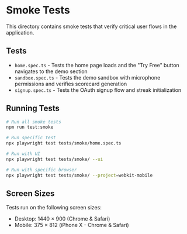 
# Smoke Tests

This directory contains smoke tests that verify critical user flows in the application.

## Tests

- `home.spec.ts` - Tests the home page loads and the "Try Free" button navigates to the demo section
- `sandbox.spec.ts` - Tests the demo sandbox with microphone permissions and verifies scorecard generation
- `signup.spec.ts` - Tests the OAuth signup flow and streak initialization

## Running Tests

```bash
# Run all smoke tests
npm run test:smoke

# Run specific test
npx playwright test tests/smoke/home.spec.ts

# Run with UI
npx playwright test tests/smoke/ --ui

# Run with specific browser
npx playwright test tests/smoke/ --project=webkit-mobile
```

## Screen Sizes

Tests run on the following screen sizes:
- Desktop: 1440 × 900 (Chrome & Safari)
- Mobile: 375 × 812 (iPhone X - Chrome & Safari)
